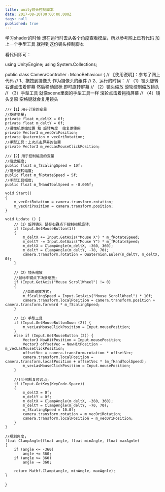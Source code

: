 ```yaml
---
title: unity镜头控制脚本
date: 2017-08-10T00:00:00.000Z
tags: null
published: true
---
```

学习shader的时候 想在运行时去从各个角度查看模型，所以参考网上已有代码 加上一个手型工具 就得到这份镜头控制脚本

看代码即可：

using UnityEngine;
using System.Collections;

public class CameraController : MonoBehaviour {
//  【使用说明】：参考了网上代码
//  1、拖拽到摄像头 作为摄像头的组件
//  2、运行的时候：
//      （1）镜头旋转 右键点击着屏幕 然后移动鼠标 即可旋转屏幕
//      （2）镜头缩放 滚轮控制缩放镜头
//      （3）手型工具 就像scene里面的手型工具一样 滚轮点击着拖拽屏幕
//      （4）镜头复原 空格键就会复用镜头

    ///【1】用于计算的变量
    //旋转变量;
    private float m_deltX = 0f;
    private float m_deltY = 0f;
    //摄像机原始位置 和 旋转角度  给复原使用
    private Vector3 m_vecOriPosition;
    private Quaternion m_vecOriRotation;
    //手型工具：上次点击屏幕的位置
    private Vector3 m_vecLasMouseClickPosition;

    ///【2】用于控制幅度的变量
    //缩放幅度;
    public float m_fScalingSpeed = 10f;
    //镜头旋转幅度;
    public float m_fRotateSpeed = 5f;
    //手型工具幅度;
    public float m_fHandToolSpeed = -0.005f;

    void Start()
    {
        m_vecOriRotation = camera.transform.rotation;
        m_vecOriPosition = camera.transform.position;
    }

    void Update () {
        //（1）旋转镜头 鼠标右键点下控制相机旋转;
        if (Input.GetMouseButton(1))
        {
            m_deltX += Input.GetAxis("Mouse X") * m_fRotateSpeed;
            m_deltY -= Input.GetAxis("Mouse Y") * m_fRotateSpeed;
            m_deltX = ClampAngle(m_deltX, -360, 360);
            m_deltY = ClampAngle(m_deltY, -70, 70);
            camera.transform.rotation = Quaternion.Euler(m_deltY, m_deltX, 0);
        }

        //（2）镜头缩放
        //鼠标中键点下场景缩放;
        if (Input.GetAxis("Mouse ScrollWheel") != 0)
        {
            //自由缩放方式;
            m_fScalingSpeed = Input.GetAxis("Mouse ScrollWheel") * 10f;
            camera.transform.localPosition = camera.transform.position + camera.transform.forward * m_fScalingSpeed;
        }

        //（3）手型工具
        if (Input.GetMouseButtonDown (2)) {
            m_vecLasMouseClickPosition = Input.mousePosition;
        }
        else if (Input.GetMouseButton (2)) {
            Vector3 NowHitPosition = Input.mousePosition;
            Vector3 offsetVec = NowHitPosition - m_vecLasMouseClickPosition;
            offsetVec = camera.transform.rotation * offsetVec;
            camera.transform.localPosition = camera.transform.localPosition + offsetVec * (m_fHandToolSpeed);
            m_vecLasMouseClickPosition = Input.mousePosition;
        }

        //(4)相机复位远点;
        if (Input.GetKey(KeyCode.Space))
        {
            m_deltX = 0f;
            m_deltY = 0f;
            m_deltX = ClampAngle(m_deltX, -360, 360);
            m_deltY = ClampAngle(m_deltY, -70, 70);
            m_fScalingSpeed = 10.0f;
            camera.transform.rotation = m_vecOriRotation;
            camera.transform.localPosition = m_vecOriPosition;
        }
    }

    //规划角度;
    float ClampAngle(float angle, float minAngle, float maxAgnle)
    {
        if (angle <= -360)
            angle += 360;
        if (angle >= 360)
            angle -= 360;

        return Mathf.Clamp(angle, minAngle, maxAgnle);
    }
}